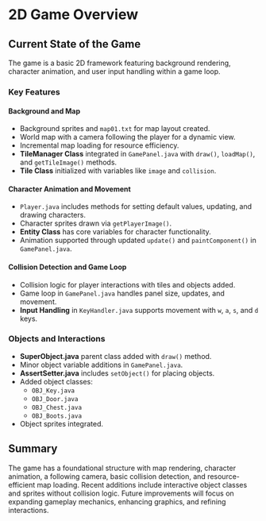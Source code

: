 # 2D Game Overview

## Current State of the Game
The game is a basic 2D framework featuring background rendering, character animation, and user input handling within a game loop.

### Key Features

#### Background and Map
- Background sprites and `map01.txt` for map layout created.
- World map with a camera following the player for a dynamic view.
- Incremental map loading for resource efficiency.
- **TileManager Class** integrated in `GamePanel.java` with `draw()`, `loadMap()`, and `getTileImage()` methods.
- **Tile Class** initialized with variables like `image` and `collision`.

#### Character Animation and Movement
- `Player.java` includes methods for setting default values, updating, and drawing characters.
- Character sprites drawn via `getPlayerImage()`.
- **Entity Class** has core variables for character functionality.
- Animation supported through updated `update()` and `paintComponent()` in `GamePanel.java`.

#### Collision Detection and Game Loop
- Collision logic for player interactions with tiles and objects added.
- Game loop in `GamePanel.java` handles panel size, updates, and movement.
- **Input Handling** in `KeyHandler.java` supports movement with `w`, `a`, `s`, and `d` keys.

### Objects and Interactions
- **SuperObject.java** parent class added with `draw()` method.
- Minor object variable additions in `GamePanel.java`.
- **AssertSetter.java** includes `setObject()` for placing objects.
- Added object classes:
  - `OBJ_Key.java`
  - `OBJ_Door.java`
  - `OBJ_Chest.java`
  - `OBJ_Boots.java`
- Object sprites integrated.

## Summary
The game has a foundational structure with map rendering, character animation, a following camera, basic collision detection, and resource-efficient map loading. Recent additions include interactive object classes and sprites without collision logic. Future improvements will focus on expanding gameplay mechanics, enhancing graphics, and refining interactions.